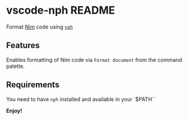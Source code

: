 # vscode-nph README

Format [Nim](https://nim-lang.org) code using [`nph`](https://github.com/arnetheduck/nph)

## Features

Enables formatting of Nim code via `Format document` from the command palette.

## Requirements

You need to have `nph` installed and available in your `$PATH``

**Enjoy!**
